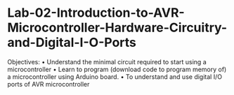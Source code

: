 # Lab-02-Introduction-to-AVR-Microcontroller-Hardware-Circuitry-and-Digital-I-O-Ports
Objectives:  •      Understand the minimal circuit required to start using a microcontroller   •      Learn to program (download code to program memory of) a microcontroller using Arduino board.  •      To understand and use digital I/O ports of AVR microcontroller
